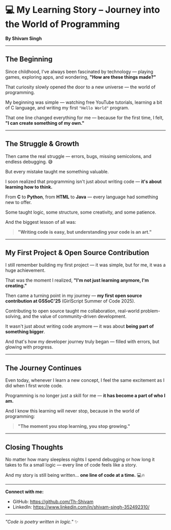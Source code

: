 # 💻 My Learning Story – Journey into the World of Programming

**By Shivam Singh**

---

## The Beginning

Since childhood, I've always been fascinated by technology — playing games, exploring apps, and wondering, **"How are these things made?"**

That curiosity slowly opened the door to a new universe — the world of programming.

My beginning was simple — watching free YouTube tutorials, learning a bit of C language, and writing my first `"Hello World"` program.

That one line changed everything for me — because for the first time, I felt, **"I can create something of my own."**

---

## The Struggle & Growth

Then came the real struggle — errors, bugs, missing semicolons, and endless debugging. 😅

But every mistake taught me something valuable.

I soon realized that programming isn't just about writing code — **it's about learning how to think.**

From **C** to **Python**, from **HTML** to **Java** — every language had something new to offer.

Some taught logic, some structure, some creativity, and some patience.

And the biggest lesson of all was:

> **"Writing code is easy, but understanding your code is an art."**

---

## My First Project & Open Source Contribution

I still remember building my first project — it was simple, but for me, it was a huge achievement.

That was the moment I realized, **"I'm not just learning anymore, I'm creating."**

Then came a turning point in my journey — **my first open source contribution at GSSoC'25** (GirlScript Summer of Code 2025).

Contributing to open source taught me collaboration, real-world problem-solving, and the value of community-driven development.

It wasn't just about writing code anymore — it was about **being part of something bigger**.

And that's how my developer journey truly began — filled with errors, but glowing with progress.

---

## The Journey Continues

Even today, whenever I learn a new concept, I feel the same excitement as I did when I first wrote code.

Programming is no longer just a skill for me — **it has become a part of who I am.**

And I know this learning will never stop, because in the world of programming:

> **"The moment you stop learning, you stop growing."**

---

## Closing Thoughts

No matter how many sleepless nights I spend debugging or how long it takes to fix a small logic — every line of code feels like a story.

And my story is still being written… **one line of code at a time.** 💻🔥

---

**Connect with me:**
- GitHub: https://github.com/Th-Shivam
- LinkedIn: https://www.linkedin.com/in/shivam-singh-352492310/

---

*"Code is poetry written in logic."* ✨
